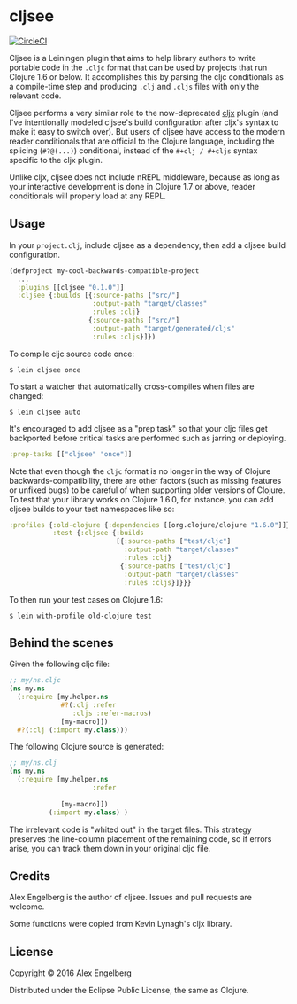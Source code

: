 # cljsee

[![CircleCI](https://circleci.com/gh/aengelberg/cljsee.svg?style=svg)](https://circleci.com/gh/aengelberg/cljsee)

Cljsee is a Leiningen plugin that aims to help library authors to write portable code in the `.cljc` format that can be used by projects that run Clojure 1.6 or below. It accomplishes this by parsing the cljc conditionals as a compile-time step and producing `.clj` and `.cljs` files with only the relevant code.

Cljsee performs a very similar role to the now-deprecated [cljx](https://github.com/lynaghk/cljx) plugin (and I've intentionally modeled cljsee's build configuration after cljx's syntax to make it easy to switch over). But users of cljsee have access to the modern reader conditionals that are official to the Clojure language, including the splicing (`#?@(...)`) conditional, instead of the `#+clj / #+cljs` syntax specific to the cljx plugin. 

Unlike cljx, cljsee does not include nREPL middleware, because as long as your interactive development is done in Clojure 1.7 or above, reader conditionals will properly load at any REPL.

## Usage

In your `project.clj`, include cljsee as a dependency, then add a cljsee build configuration.

```clojure
(defproject my-cool-backwards-compatible-project
  ...
  :plugins [[cljsee "0.1.0"]]
  :cljsee {:builds [{:source-paths ["src/"]
                     :output-path "target/classes"
                     :rules :clj}
                    {:source-paths ["src/"]
                     :output-path "target/generated/cljs"
                     :rules :cljs}]})
```

To compile cljc source code once:
```
$ lein cljsee once
```

To start a watcher that automatically cross-compiles when files are changed:
```
$ lein cljsee auto
```

It's encouraged to add cljsee as a "prep task" so that your cljc files get backported before critical tasks are performed such as jarring or deploying.

```clojure
:prep-tasks [["cljsee" "once"]]
```

Note that even though the `cljc` format is no longer in the way of Clojure backwards-compatibility, there are other factors (such as missing features or unfixed bugs) to be careful of when supporting older versions of Clojure. To test that your library works on Clojure 1.6.0, for instance, you can add cljsee builds to your test namespaces like so:

```clojure
:profiles {:old-clojure {:dependencies [[org.clojure/clojure "1.6.0"]]}
           :test {:cljsee {:builds
                           [{:source-paths ["test/cljc"]
                             :output-path "target/classes"
                             :rules :clj}
                            {:source-paths ["test/cljc"]
                             :output-path "target/classes"
                             :rules :cljs}]}}}
```

To then run your test cases on Clojure 1.6:

```
$ lein with-profile old-clojure test
```

## Behind the scenes

Given the following cljc file:
```clojure
;; my/ns.cljc
(ns my.ns
  (:require [my.helper.ns
             #?(:clj :refer
                :cljs :refer-macros)
             [my-macro]])
  #?(:clj (:import my.class)))
```
The following Clojure source is generated:
```clojure
;; my/ns.clj
(ns my.ns
  (:require [my.helper.ns
                     :refer
                                   
             [my-macro]])
          (:import my.class) )
```
The irrelevant code is "whited out" in the target files. This strategy preserves
the line-column placement of the remaining code, so if errors arise, you can track them down in
your original cljc file.

## Credits

Alex Engelberg is the author of cljsee. Issues and pull requests are welcome.

Some functions were copied from Kevin Lynagh's cljx library.

## License

Copyright © 2016 Alex Engelberg

Distributed under the Eclipse Public License, the same as Clojure.
